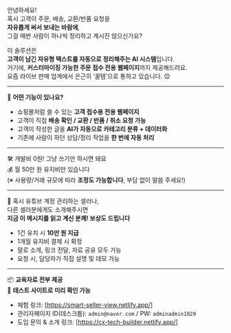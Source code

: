 안녕하세요!  
혹시 고객이 주문, 배송, 교환/반품 요청을  
**자유롭게 써서 보내는 바람에**,  
그걸 매번 사람이 하나씩 정리하고 계시진 않으신가요?

이 솔루션은  
**고객이 남긴 자유형 텍스트를 자동으로 정리해주는 AI 시스템**입니다.  
거기에, **커스터마이징 가능한 주문 접수 전용 웹페이지**까지 제공해드려요.  
요즘 라이브 판매 업계에서 은근히 ‘꿀템’으로 통하고 있습니다. 😊

---

📌 **어떤 기능이 있나요?**
- 쇼핑몰처럼 쓸 수 있는 **고객 접수용 전용 웹페이지**  
- 고객이 직접 **배송 확인 / 교환 / 반품 / 취소 요청 가능**  
- 고객이 작성한 글을 **AI가 자동으로 카테고리 분류 + 데이터화**  
- 기존에 사람이 하던 상담/정리 작업을 **한 번에 자동 처리**

---

🛠 개발비 0원! 그냥 쓰기만 하시면 돼요  
💰 월 50만 원 유지비만 있습니다  
(※ 사용량/거래 규모에 따라 **조정도 가능합니다**, 부담 없이 말씀 주세요!)

---

📣 혹시 유튜브 계정 관리하는 셀러나,  
다른 셀러분에게도 소개해주시면  
**지금 이 메시지를 읽고 계신 분께! 보상도 드립니다**

- 1건 유치 시 **10만 원 지급**  
- 1개월 유지비 결제 시 확정  
- 말로 소개, 링크 전달, 자료 공유 모두 가능  
- 요청 시, 담당자가 직접 설명 및 데모 가능

---

📦 **교육자료 전부 제공**  
🧪 **테스트 사이트로 미리 확인 가능**

- 체험 링크: [https://smart-seller-view.netlify.app/]  
- 관리자페이지 ID(데스크톱): `admin@naver.com` / PW: `adminadmin1029`  
- 도입 문의 & 소개 링크: [https://cx-tech-builder.netlify.app/]
